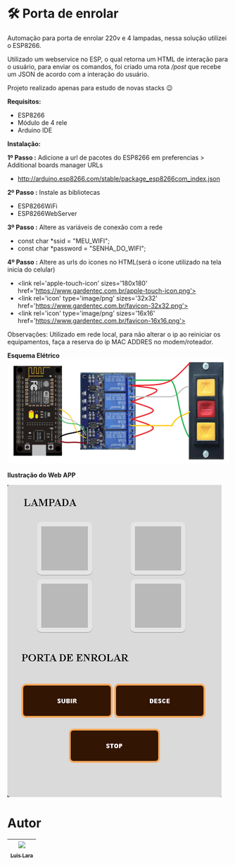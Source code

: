 # 🛠️ Porta de enrolar
Automação para porta de enrolar 220v e 4 lampadas, nessa solução utilizei o ESP8266.

Utilizado um webservice no ESP, o qual retorna um HTML de interação para o usuário, para enviar os comandos, 
foi criado uma rota */post* que recebe um JSON de acordo com a interação do usuário.

Projeto realizado apenas para estudo de novas stacks 😉

**Requisitos:**

* ESP8266
* Módulo de 4 rele
* Arduino IDE

**Instalação:**

**1º Passo :** Adicione a url de pacotes do ESP8266 em preferencias > Additional boards manager URLs
* http://arduino.esp8266.com/stable/package_esp8266com_index.json

**2º Passo :** Instale as bibliotecas
 * ESP8266WiFi
 * ESP8266WebServer

**3º Passo :** Altere as variáveis de conexão com a rede

* const char *ssid = "MEU_WIFI";
* const char *password = "SENHA_DO_WIFI";

**4º Passo :** Altere as urls do icones  no HTML(será o icone utilizado na tela inicia do celular) 
* \<link rel='apple-touch-icon' sizes='180x180' href='https://www.gardentec.com.br/apple-touch-icon.png'>
* \<link rel='icon' type='image/png' sizes='32x32' href='https://www.gardentec.com.br/favicon-32x32.png'>
* \<link rel='icon' type='image/png' sizes='16x16' href='https://www.gardentec.com.br/favicon-16x16.png'>

Observações: Utilizado em rede local, para não alterar o ip ao reiniciar os equipamentos, faça a reserva do ip MAC ADDRES no modem/roteador.

**Esquema Elétrico**
![Esquema Elétrico](https://github.com/luizinlara/porta-enrolar/blob/main/projeto-porta-enrolar.png?raw=true)

**Ilustração do Web APP**

![Ilustração do Web APP](https://github.com/luizinlara/porta-enrolar/blob/main/ilustracao-do-app.png?raw=true)


# Autor

[<img loading="lazy" src="https://avatars.githubusercontent.com/u/62263833?s=400&u=aca12fba393c657d421d37baf79a9a0f4ae46457&v=4" width=115><br><sub>Luis Lara</sub>](https://github.com/luizinlara)  |
| :---: |
